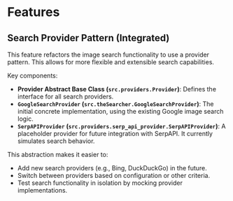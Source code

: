 # Features

## Search Provider Pattern (Integrated)

This feature refactors the image search functionality to use a provider pattern. This allows for more flexible and extensible search capabilities.

Key components:
- **Provider Abstract Base Class (`src.providers.Provider`)**: Defines the interface for all search providers.
- **`GoogleSearchProvider` (`src.theSearcher.GoogleSearchProvider`)**: The initial concrete implementation, using the existing Google image search logic.
- **`SerpAPIProvider` (`src.providers.serp_api_provider.SerpAPIProvider`)**: A placeholder provider for future integration with SerpAPI. It currently simulates search behavior.

This abstraction makes it easier to:
- Add new search providers (e.g., Bing, DuckDuckGo) in the future.
- Switch between providers based on configuration or other criteria.
- Test search functionality in isolation by mocking provider implementations.
